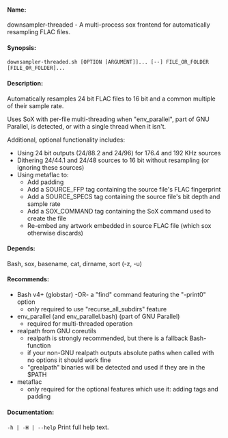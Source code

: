#### Name:
downsampler-threaded - A multi-process sox frontend for automatically resampling FLAC files.

#### Synopsis:
`downsampler-threaded.sh [OPTION [ARGUMENT]]... [--] FILE_OR_FOLDER [FILE_OR_FOLDER]...`

#### Description:
Automatically resamples 24 bit FLAC files to 16 bit and a common multiple of their sample rate.

Uses SoX with per-file multi-threading when "env_parallel", part of GNU Parallel, is detected, or with a single thread when it isn't.

Additional, optional functionality includes:
- Using 24 bit outputs (24/88.2 and 24/96) for 176.4 and 192 KHz sources
- Dithering 24/44.1 and 24/48 sources to 16 bit without resampling (or ignoring these sources)
- Using metaflac to:
   - Add padding
   - Add a SOURCE_FFP tag containing the source file's FLAC fingerprint
   - Add a SOURCE_SPECS tag containing the source file's bit depth and sample rate
   - Add a SOX_COMMAND tag containing the SoX command used to create the file
   - Re-embed any artwork embedded in source FLAC file (which sox otherwise discards)

#### Depends:
Bash, sox, basename, cat, dirname, sort (-z, -u)

#### Recommends:
- Bash v4+ (globstar) -OR- a "find" command featuring the "-print0" option
   - only required to use "recurse_all_subdirs" feature
- env_parallel (and env_parallel.bash) (part of GNU Parallel)
   - required for multi-threaded operation
- realpath from GNU coreutils
   - realpath is strongly recommended, but there is a fallback Bash-function
   - if your non-GNU realpath outputs absolute paths when called with no options it should work fine
   - "grealpath" binaries will be detected and used if they are in the $PATH
- metaflac
   - only required for the optional features which use it: adding tags and padding

#### Documentation:
`-h | -H | --help`   Print full help text.
